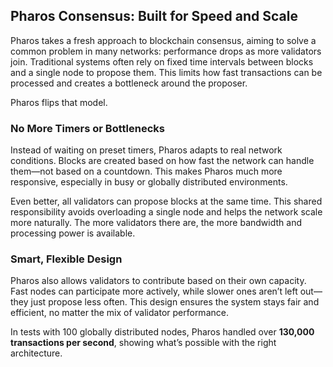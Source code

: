 ## Pharos Consensus: Built for Speed and Scale

Pharos takes a fresh approach to blockchain consensus, aiming to solve a common problem in many networks: performance drops as more validators join. Traditional systems often rely on fixed time intervals between blocks and a single node to propose them. This limits how fast transactions can be processed and creates a bottleneck around the proposer.

Pharos flips that model.

### No More Timers or Bottlenecks

Instead of waiting on preset timers, Pharos adapts to real network conditions. Blocks are created based on how fast the network can handle them—not based on a countdown. This makes Pharos much more responsive, especially in busy or globally distributed environments.

Even better, all validators can propose blocks at the same time. This shared responsibility avoids overloading a single node and helps the network scale more naturally. The more validators there are, the more bandwidth and processing power is available.

### Smart, Flexible Design

Pharos also allows validators to contribute based on their own capacity. Fast nodes can participate more actively, while slower ones aren’t left out—they just propose less often. This design ensures the system stays fair and efficient, no matter the mix of validator performance.

In tests with 100 globally distributed nodes, Pharos handled over **130,000 transactions per second**, showing what’s possible with the right architecture.
